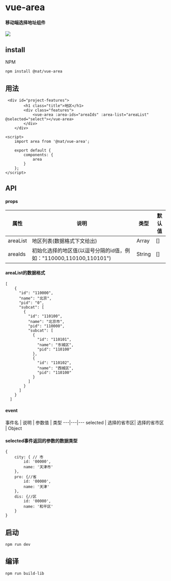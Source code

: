 # vue-area
#### 移动端选择地址组件
![](//cdn.51talk.com/apollo/images/6ec0e8ad944157a52e0368657ec84bf2.png)
## install
NPM
```
npm install @nat/vue-area
```
## 用法
```
 <div id="project-features">
        <h1 class="title">地区</h1>
        <div class="features">
            <vue-area :area-ids="areaIds" :area-list="areaList" @selected="select"></vue-area>
        </div>
    </div>
```
```
<script>
    import area from '@nat/vue-area';

    export default {
        components: {
            area
        }
    };
</script>
```
## API
#### props
属性 | 说明 | 类型 | 默认值
---|---|---|---
areaList | 地区列表(数据格式下文给出) | Array | []
areaIds | 初始化选择的地区值(以逗号分隔的id值，例如："110000,110100,110101") | String | []
#### areaList的数据格式
```
[
    {
      "id": "110000",
      "name": "北京",
      "pid": "0",
      "subcat": [
        {
          "id": "110100",
          "name": "北京市",
          "pid": "110000",
          "subcat": [
            {
              "id": "110101",
              "name": "东城区",
              "pid": "110100"
            },
            {
              "id": "110102",
              "name": "西城区",
              "pid": "110100"
            }
          ]
        }
      ]
    }
  ]
```
#### event
事件名 | 说明 | 参数值 | 类型
---|---|---
selected | 选择的省市区| 选择的省市区 | Object
#### selected事件返回的参数的数据类型
```
{
    city: { // 市
        id: '00000',
        name: '天津市'
    },
    pro: {//省
        id: '00000',
        name: '天津'
    },
    dis: {//区
        id: '00000',
        name: '和平区'
    }
}
```
## 启动
```
npm run dev
```
## 编译
```
npm run build-lib
```
